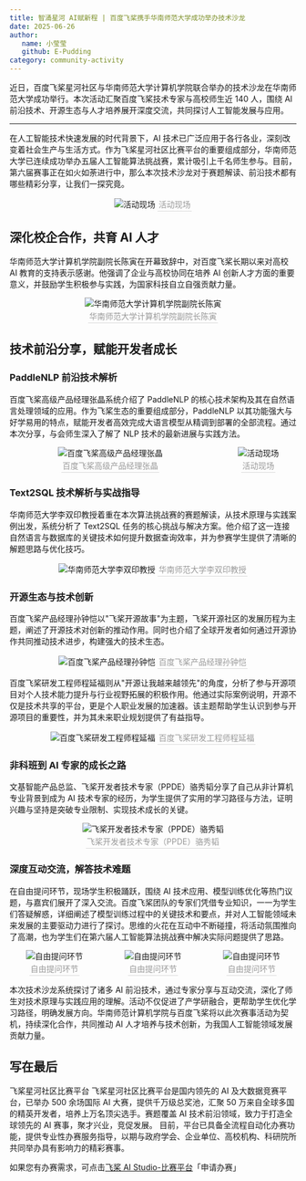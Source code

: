 ```yaml
---
title: 智涌星河 AI赋新程 | 百度飞桨携手华南师范大学成功举办技术沙龙
date: 2025-06-26
author:
   name: 小莹莹
   github: E-Pudding
category: community-activity
---
```


<style>
figure {
   text-align: center;
}
figcaption {
   color: orange;
   border-bottom: 1px solid #d9d9d9;
   display: inline-block;
   color: #999;
   padding: 2px;
}
</style>

近日，百度飞桨星河社区与华南师范大学计算机学院联合举办的技术沙龙在华南师范大学成功举行。本次活动汇聚百度飞桨技术专家与高校师生近 140 人，围绕 AI 前沿技术、开源生态与人才培养展开深度交流，共同探讨人工智能发展与应用。

<!-- more -->

---

在人工智能技术快速发展的时代背景下，AI 技术已广泛应用于各行各业，深刻改变着社会生产与生活方式。作为飞桨星河社区比赛平台的重要组成部分，华南师范大学已连续成功举办五届人工智能算法挑战赛，累计吸引上千名师生参与。目前，第六届赛事正在如火如荼进行中，那么本次技术沙龙对于赛题解读、前沿技术都有哪些精彩分享，让我们一探究竟。

<figure style="text-align: center;">
   <img src="../images/paddle-scnu/eventsite1.png" alt="活动现场" style="max-width: 750px;">
   <figcaption>活动现场</figcaption>
</figure>

## 深化校企合作，共育 AI 人才

华南师范大学计算机学院副院长陈寅在开幕致辞中，对百度飞桨长期以来对高校 AI 教育的支持表示感谢。他强调了企业与高校协同在培养 AI 创新人才方面的重要意义，并鼓励学生积极参与实践，为国家科技自立自强贡献力量。

<figure style="text-align: center;">
   <img src="../images/paddle-scnu/cy.png" alt="华南师范大学计算机学院副院长陈寅" style="max-width: 750px;">
   <figcaption>华南师范大学计算机学院副院长陈寅</figcaption>
</figure>

## 技术前沿分享，赋能开发者成长

### PaddleNLP 前沿技术解析

百度飞桨高级产品经理张晶系统介绍了 PaddleNLP 的核心技术架构及其在自然语言处理领域的应用。作为飞桨生态的重要组成部分，PaddleNLP 以其功能强大与好学易用的特点，赋能开发者高效完成大语言模型从精调到部署的全部流程。通过本次分享，与会师生深入了解了 NLP 技术的最新进展与实践方法。

<div style="display: flex; justify-content: center; gap: 16px;">
   <figure style="margin: 0;">
      <img src="../images/paddle-scnu/zj.png" alt="百度飞桨高级产品经理张晶" style="max-width: 350px;">
      <figcaption>百度飞桨高级产品经理张晶</figcaption>
   </figure>
   <figure style="margin: 0;">
      <img src="../images/paddle-scnu/eventsite2.png" alt="活动现场" style="max-width: 350px;">
      <figcaption>活动现场</figcaption>
   </figure>
</div>

### Text2SQL 技术解析与实战指导

华南师范大学李双印教授着重在本次算法挑战赛的赛题解读，从技术原理与实践案例出发，系统分析了 Text2SQL 任务的核心挑战与解决方案。他介绍了这一连接自然语言与数据库的关键技术如何提升数据查询效率，并为参赛学生提供了清晰的解题思路与优化技巧。

<figure style="text-align: center;">
   <img src="../images/paddle-scnu/lsy.png" alt="华南师范大学李双印教授" style="max-width: 750px;">
   <figcaption>华南师范大学李双印教授</figcaption>
</figure>

### 开源生态与技术创新

百度飞桨产品经理孙钟恺以"飞桨开源故事"为主题，飞桨开源社区的发展历程为主题，阐述了开源技术对创新的推动作用。同时也介绍了全球开发者如何通过开源协作共同推动技术进步，构建强大的技术生态。

<figure style="text-align: center;">
   <img src="../images/paddle-scnu/szk.png" alt="百度飞桨产品经理孙钟恺" style="max-width: 750px;">
   <figcaption>百度飞桨产品经理孙钟恺</figcaption>
</figure>

百度飞桨研发工程师程延福则从"开源让我越来越领先"的角度，分析了参与开源项目对个人技术能力提升与行业视野拓展的积极作用。他通过实际案例说明，开源不仅是技术共享的平台，更是个人职业发展的加速器。该主题帮助学生认识到参与开源项目的重要性，并为其未来职业规划提供了有益指导。

<figure style="text-align: center;">
   <img src="../images/paddle-scnu/cyf.png" alt="百度飞桨研发工程师程延福" style="max-width: 750px;">
   <figcaption>百度飞桨研发工程师程延福</figcaption>
</figure>

### 非科班到 AI 专家的成长之路

文基智能产品总监、飞桨开发者技术专家（PPDE）骆秀韬分享了自己从非计算机专业背景到成为 AI 技术专家的经历，为学生提供了实用的学习路径与方法，证明兴趣与坚持是突破专业限制、实现技术成长的关键。

<figure style="text-align: center;">
   <img src="../images/paddle-scnu/lxt.png" alt="飞桨开发者技术专家（PPDE）骆秀韬" style="max-width: 750px;">
   <figcaption>飞桨开发者技术专家（PPDE）骆秀韬</figcaption>
</figure>

### 深度互动交流，解答技术难题

在自由提问环节，现场学生积极踊跃，围绕 AI 技术应用、模型训练优化等热门议题，与嘉宾们展开了深入交流。百度飞桨团队的专家们凭借专业知识，一一为学生们答疑解惑，详细阐述了模型训练过程中的关键技术和要点，并对人工智能领域未来发展的主要驱动力进行了探讨。思维的火花在互动中不断碰撞，将活动氛围推向了高潮，也为学生们在第六届人工智能算法挑战赛中解决实际问题提供了思路。

<div style="display: flex; justify-content: center; gap: 16px;">
   <figure style="margin: 0;">
      <img src="../images/paddle-scnu/QA1.png" alt="自由提问环节" style="max-width: 230px;">
      <figcaption>自由提问环节</figcaption>
   </figure>
   <figure style="margin: 0;">
      <img src="../images/paddle-scnu/QA2.png" alt="自由提问环节" style="max-width: 230px;">
      <figcaption>自由提问环节</figcaption>
   </figure>
   <figure style="margin: 0;">
      <img src="../images/paddle-scnu/QA3.png" alt="自由提问环节" style="max-width: 230px;">
      <figcaption>自由提问环节</figcaption>
   </figure>
</div>

本次技术沙龙系统探讨了诸多 AI 前沿技术，通过专家分享与互动交流，深化了师生对技术原理与实践应用的理解。活动不仅促进了产学研融合，更帮助学生优化学习路径，明确发展方向。华南师范计算机学院与百度飞桨将以此次赛事活动为契机，持续深化合作，共同推动 AI 人才培养与技术创新，为我国人工智能领域发展贡献力量。

## 写在最后

飞桨星河社区比赛平台
飞桨星河社区比赛平台是国内领先的 AI 及大数据竞赛平台，已举办 500 余场国际 AI 大赛，提供千万级总奖池，汇聚 50 万来自全球多国的精英开发者，培养上万名顶尖选手。赛题覆盖 AI 技术前沿领域，致力于打造全球领先的 AI 赛事，聚才兴业，竞促发展。
目前，平台已具备全流程自动化办赛功能，提供专业性办赛服务指导，以期与政府学会、企业单位、高校机构、科研院所共同举办具有影响力的精彩赛事。

如果您有办赛需求，可点击[飞桨 AI Studio-比赛平台](https://aistudio.baidu.com/foreigncompetition/instruction)「申请办赛」